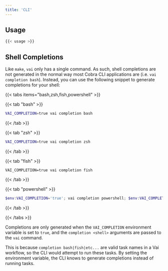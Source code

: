 ```yaml
---
title: 'CLI'
---
```


## Usage

```bash
{{< usage >}}
```

## Shell Completions

Like `make`, `vai` only has a single command. As such, shell completions are not generated in the normal way most Cobra CLI applications are (i.e. `vai completion bash`). Instead, you can use the following snippet to generate completions for your shell:

{{< tabs items="bash,zsh,fish,powershell" >}}

{{< tab "bash" >}}

```bash
VAI_COMPLETION=true vai completion bash
```

{{< /tab >}}

{{< tab "zsh" >}}

```zsh
VAI_COMPLETION=true vai completion zsh
```

{{< /tab >}}

{{< tab "fish" >}}

```fish
VAI_COMPLETION=true vai completion fish
```

{{< /tab >}}

{{< tab "powershell" >}}

```powershell
$env:VAI_COMPLETION='true'; vai completion powershell; $env:VAI_COMPLETION=$null
```

{{< /tab >}}

{{< /tabs >}}

Completions are only generated when the `VAI_COMPLETION` environment variable is set to `true`, and the `completion <shell>` arguments are passed to the `vai` command.

This is because `completion bash|fish|etc...` are valid task names in a Vai workflow, so the CLI would attempt to run these tasks. By setting the environment variable, the CLI knows to generate completions instead of running tasks.
